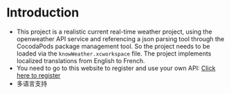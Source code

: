 # Introduction
- This project is a realistic current real-time weather project, using the openweather API service and referencing a json parsing tool through the CocodaPods package management tool. So the project needs to be loaded via the `knowWeather.xcworkspace` file. The project implements localized translations from English to French.
- You need to go to this website to register and use your own API: [Click here to register](https://openweathermap.org/)
- 多语言支持
